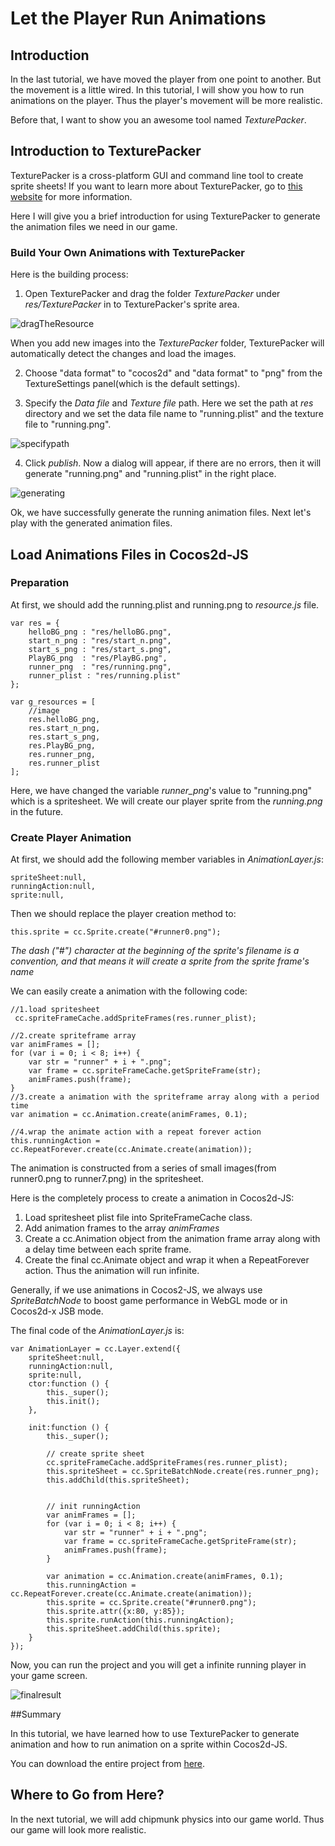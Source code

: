 # Let the Player Run Animations

## Introduction

In the last tutorial, we have moved the player from one point to another. But the movement is a little wired. In this tutorial, I will show you
how to run animations on the player. Thus the player's movement will be more realistic.

Before that, I want to show you an awesome tool named *TexturePacker*. 

## Introduction to TexturePacker

TexturePacker is a cross-platform GUI and command line tool to create sprite sheets!
If you want to learn more about TexturePacker, go to [this website](http://www.codeandweb.com/texturepacker/documentation) for more information.

Here I will give you a brief introduction for using TexturePacker to generate the animation files we need in our game.

### Build Your Own Animations with TexturePacker

Here is the building process:

1. Open TexturePacker and drag the folder *TexturePacker* under *res/TexturePacker*  in to TexturePacker's sprite area.

![dragTheResource](res/dragTheResource.png)

When you add new images into the *TexturePacker* folder, TexturePacker will automatically detect the changes and load the images.

2. Choose "data format" to "cocos2d" and "data format" to "png" from the TextureSettings panel(which is the default settings).

3. Specify the *Data file* and *Texture file* path. Here we set the path at *res* directory and we set the data file name to "running.plist" and the texture file to "running.png".

![specifypath](res/specifypath.png)

4. Click *publish*. Now a dialog will appear, if there are no errors, then it will  generate "running.png" and "running.plist" in the right place.

![generating](res/generating.png)

Ok, we have successfully generate the running animation files. Next let's play with the generated animation files.

## Load Animations Files in Cocos2d-JS

### Preparation

At first, we should add the running.plist and running.png  to *resource.js* file.

```
var res = {
    helloBG_png : "res/helloBG.png",
    start_n_png : "res/start_n.png",
    start_s_png : "res/start_s.png",
    PlayBG_png  : "res/PlayBG.png",
    runner_png  : "res/running.png",
    runner_plist : "res/running.plist"
};

var g_resources = [
    //image
    res.helloBG_png,
    res.start_n_png,
    res.start_s_png,
    res.PlayBG_png,
    res.runner_png,
    res.runner_plist
];
```

Here, we have changed the variable *runner_png*'s value to "running.png" which is a spritesheet. We will create our player sprite from the *running.png*
in the future.

### Create Player Animation

At first, we should add the following member variables in *AnimationLayer.js*:

```
spriteSheet:null,
runningAction:null,
sprite:null,
```

Then we should replace the player creation method to:

```
this.sprite = cc.Sprite.create("#runner0.png");
```
<em>The dash ("#") character at the beginning of the sprite's filename is a convention, and that means it will create a sprite from the sprite frame's name</em>

We can easily create a animation with the following code:

```
//1.load spritesheet 
 cc.spriteFrameCache.addSpriteFrames(res.runner_plist);

//2.create spriteframe array
var animFrames = [];
for (var i = 0; i < 8; i++) {
    var str = "runner" + i + ".png";
    var frame = cc.spriteFrameCache.getSpriteFrame(str);
    animFrames.push(frame);
}
//3.create a animation with the spriteframe array along with a period time
var animation = cc.Animation.create(animFrames, 0.1);

//4.wrap the animate action with a repeat forever action
this.runningAction = cc.RepeatForever.create(cc.Animate.create(animation));
```

The animation is constructed from a series of small images(from runner0.png to runner7.png) in the spritesheet.

Here is the completely process to create a animation in Cocos2d-JS:

1. Load spritesheet plist file into SpriteFrameCache class.
2. Add animation frames to the array *animFrames*
3. Create a cc.Animation object from the animation frame array along with a delay time between each sprite frame.
4. Create the final cc.Animate object and wrap it when a RepeatForever action. Thus the animation will run infinite.

Generally, if we use animations in Cocos2-JS, we always use *SpriteBatchNode* to boost game performance in WebGL mode or in Cocos2d-x JSB mode.

The final code of the *AnimationLayer.js* is:

```
var AnimationLayer = cc.Layer.extend({
    spriteSheet:null,
    runningAction:null,
    sprite:null,
    ctor:function () {
        this._super();
        this.init();
    },

    init:function () {
        this._super();

        // create sprite sheet
        cc.spriteFrameCache.addSpriteFrames(res.runner_plist);
        this.spriteSheet = cc.SpriteBatchNode.create(res.runner_png);
        this.addChild(this.spriteSheet);


        // init runningAction
        var animFrames = [];
        for (var i = 0; i < 8; i++) {
            var str = "runner" + i + ".png";
            var frame = cc.spriteFrameCache.getSpriteFrame(str);
            animFrames.push(frame);
        }

        var animation = cc.Animation.create(animFrames, 0.1);
        this.runningAction = cc.RepeatForever.create(cc.Animate.create(animation));
        this.sprite = cc.Sprite.create("#runner0.png");
        this.sprite.attr({x:80, y:85});
        this.sprite.runAction(this.runningAction);
        this.spriteSheet.addChild(this.sprite);
    }
});
```

Now, you can run the project and you will get a infinite running player in your game screen.

![finalresult](res/finalresult.png)

##Summary

In this tutorial, we have learned how to use TexturePacker to generate animation and how to run animation on a sprite within Cocos2d-JS.

You can download the entire project from [here](res/Parkour.zip).

## Where to Go from Here?

In the next tutorial, we will add chipmunk physics into our game world. Thus our game will look more realistic.
